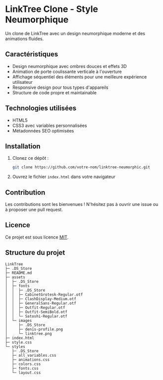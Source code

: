 # LinkTree Clone - Style Neumorphique

Un clone de LinkTree avec un design neumorphique moderne et des animations fluides.

## Caractéristiques

- Design neumorphique avec ombres douces et effets 3D
- Animation de porte coulissante verticale à l'ouverture
- Affichage séquentiel des éléments pour une meilleure expérience utilisateur
- Responsive design pour tous types d'appareils
- Structure de code propre et maintainable

## Technologies utilisées

- HTML5
- CSS3 avec variables personnalisées
- Métadonnées SEO optimisées


## Installation

1. Clonez ce dépôt :
   ```bash
   git clone https://github.com/votre-nom/linktree-neumorphic.git
   ```
2. Ouvrez le fichier `index.html` dans votre navigateur


## Contribution

Les contributions sont les bienvenues ! N'hésitez pas à ouvrir une issue ou à proposer une pull request.

## Licence

Ce projet est sous licence [MIT](https://opensource.org/licenses/MIT).



## Structure du projet

```
LinkTree
├─ .DS_Store
├─ README.md
├─ assets
│  ├─ .DS_Store
│  ├─ fonts
│  │  ├─ .DS_Store
│  │  ├─ CabinetGrotesk-Regular.otf
│  │  ├─ ClashDisplay-Medium.otf
│  │  ├─ GeneralSans-Regular.otf
│  │  ├─ Outfit-Regular.otf
│  │  ├─ Outfit-SemiBold.otf
│  │  └─ Satoshi-Regular.otf
│  └─ images
│     ├─ .DS_Store
│     ├─ denis-profile.png
│     └─ linktree.png
├─ index.html
├─ style.css
└─ styles
   ├─ .DS_Store
   ├─ all_variables.css
   ├─ animations.css
   ├─ colors.css
   ├─ fonts.css
   └─ layout.css

```